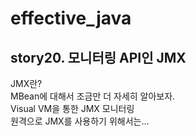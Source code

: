 # effective_java  

## story20. 모니터링 API인 JMX 
JMX란?  
MBean에 대해서 조금만 더 자세히 알아보자.  
Visual VM을 통한 JMX 모니터링  
원격으로 JMX를 사용하기 위해서는…  
